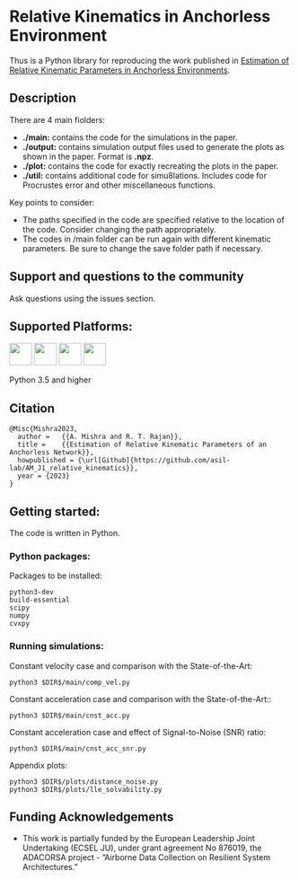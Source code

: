 # Relative Kinematics in Anchorless Environment

Thus is a Python library for reproducing the work published in [Estimation of Relative Kinematic Parameters in Anchorless Environments](https://ieeexplore.ieee.org/abstract/document/10956134).

## Description
There are 4 main fiolders:
* **./main:** contains the code for the simulations in the paper.
* **./output:** contains simulation output files used to generate the plots as shown in the paper. Format is **.npz**.
* **./plot:** contains the code for exactly recreating the plots in the paper.
* **./util:** contains additional code for simu8lations. Includes code for Procrustes error and other miscellaneous functions.

Key points to consider:
* The paths specified in the code are specified relative to the location of the code. Consider changing the path appropriately.
* The codes in /main folder can be run again with different kinematic parameters. Be sure to change the save folder path if necessary.


## Support and questions to the community

Ask questions using the issues section.

## Supported Platforms:

[<img src="https://www.python.org/static/community_logos/python-logo-generic.svg" height=40px>](https://www.python.org/)
[<img src="https://upload.wikimedia.org/wikipedia/commons/5/5f/Windows_logo_-_2012.svg" height=40px>](http://www.microsoft.com/en-gb/windows)
[<img src="https://upload.wikimedia.org/wikipedia/commons/8/8e/OS_X-Logo.svg" height=40px>](http://www.apple.com/osx/)
[<img src="https://upload.wikimedia.org/wikipedia/commons/3/35/Tux.svg" height=40px>](https://en.wikipedia.org/wiki/List_of_Linux_distributions)

Python 3.5 and higher

## Citation

    @Misc{Mishra2023,
      author =   {{A. Mishra and R. T. Rajan}},
      title =    {{Estimation of Relative Kinematic Parameters of an Anchorless Network}},
      howpublished = {\url[Github]{https://github.com/asil-lab/AM_J1_relative_kinematics}},
      year = {2023}
    }

## Getting started:

The code is written in Python.

### Python packages:

Packages to be installed:

    python3-dev
    build-essential   
    scipy
    numpy
    cvxpy

### Running simulations:

Constant velocity case and comparison with the State-of-the-Art:

    python3 $DIR$/main/comp_vel.py

Constant acceleration case and comparison with the State-of-the-Art::

    python3 $DIR$/main/cnst_acc.py

Constant acceleration case and effect of Signal-to-Noise (SNR) ratio:

    python3 $DIR$/main/cnst_acc_snr.py

Appendix plots:

    python3 $DIR$/plots/distance_noise.py
    python3 $DIR$/plots/lle_solvability.py

## Funding Acknowledgements

* This work is partially funded by the European Leadership Joint Undertaking (ECSEL JU), under grant agreement No 876019, the ADACORSA project - ”Airborne Data Collection on Resilient System Architectures.”
